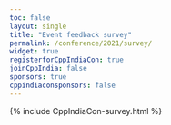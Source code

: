 ```yaml
---
toc: false
layout: single
title: "Event feedback survey"
permalink: /conference/2021/survey/
widget: true
registerforCppIndiaCon: true
joinCppIndia: false
sponsors: true
cppindiaconsponsors: false
---
```


{% include CppIndiaCon-survey.html %}

<pre>




</pre>